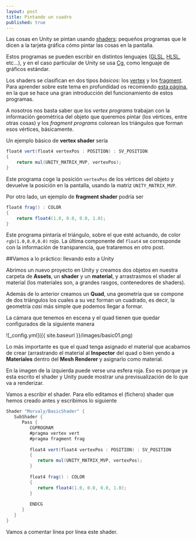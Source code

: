```yaml
---
layout: post
title: Pintando un cuadro
published: true
---
```





Las cosas en Unity se pintan usando [shaders](http://en.wikipedia.org/wiki/Shader): pequeños programas que le dicen a la tarjeta gráfica cómo pintar las cosas en la pantalla. 

Estos programas se pueden escribir en distintos lenguajes ([GLSL](http://en.wikipedia.org/wiki/OpenGL_Shading_Language), [HLSL](http://en.wikipedia.org/wiki/High-Level_Shading_Language), etc...), y en el caso particular de Unity se usa [Cg](http://en.wikipedia.org/wiki/Cg_\(programming_language\)), como lenguaje de gráficos estándar.

Los shaders se clasifican en dos tipos _básicos_: los [vertex](https://www.opengl.org/wiki/Vertex_Shader) y los [fragment](https://www.opengl.org/wiki/Fragment_Shader). Para aprender sobre este tema en profundidad os recomiendo [esta página](http://duriansoftware.com/joe/An-intro-to-modern-OpenGL.-Chapter-2.2:-Shaders.html), en la que se hace una gran introducción del funcionamiento de estos programas.

A nosotros nos basta saber que los _vertex programs_ trabajan con la información geométrica del objeto que queremos pintar (los vértices, entre otras cosas) y los _fragment programs_ colorean los triángulos que forman esos vértices, básicamente.

Un ejemplo básico de **vertex shader** sería

```csharp
float4 vert(float4 vertexPos : POSITION) : SV_POSITION
{
	return mul(UNITY_MATRIX_MVP, vertexPos);
}
```
Este programa coge la posición ```vertexPos``` de los vértices del objeto y devuelve la posición en la pantalla, usando la matriz ```UNITY_MATRIX_MVP```.

Por otro lado, un ejemplo de **fragment shader** podría ser

```csharp
float4 frag() : COLOR
{
	return float4(1.0, 0.0, 0.0, 1.0); 
}
```

Este programa pintaría el triángulo, sobre el que esté actuando, de color ```rgb(1.0,0.0,0.0)``` rojo. La última componente del ```float4``` se corresponde con la información de transparencia, que trataremos en otro post.

##Vamos a lo práctico: llevando esto a Unity

Abrimos un nuevo proyecto en Unity y creamos dos objetos en nuestra carpeta de **Assets**, un **shader** y un **material**, y arrastrasmos el shader al material (los materiales son, a grandes rasgos, contenedores de shaders). 

Además de lo anterior creamos un **Quad**, una geometría que se compone de dos triángulos los cuales a su vez forman un cuadrado, es decir, la geometría _casi_ más simple que podemos llegar a formar. 

La cámara que tenemos en escena y el quad tienen que quedar configurados de la siguiente manera

![_config.yml]({{ site.baseurl }}/images/basic01.png)

Lo más importante es que el quad tenga asignado el material que acabamos de crear (arrastrando el material al **Inspector** del quad o bien yendo a **Materiales** dentro del **Mesh Renderer** y asignarlo como material.

En la imagen de la izquierda puede verse una esfera roja. Eso es porque ya esta escrito el shader y Unity puede mostrar una previsualización de lo que va a renderizar.

Vamos a escribir el shader. Para ello editamos el (fichero) shader que hemos creado antes y escribimos lo siguiente

```csharp
Shader "Morvaly/BasicShader" { 
   SubShader { 
      Pass {
         CGPROGRAM 
         #pragma vertex vert 
         #pragma fragment frag
 
         float4 vert(float4 vertexPos : POSITION) : SV_POSITION 
         {
            return mul(UNITY_MATRIX_MVP, vertexPos);
         }
 
         float4 frag() : COLOR
         {
            return float4(1.0, 0.0, 0.0, 1.0); 
         }
 
         ENDCG 
      }
   }
}
```

Vamos a comentar línea por línea este shader.